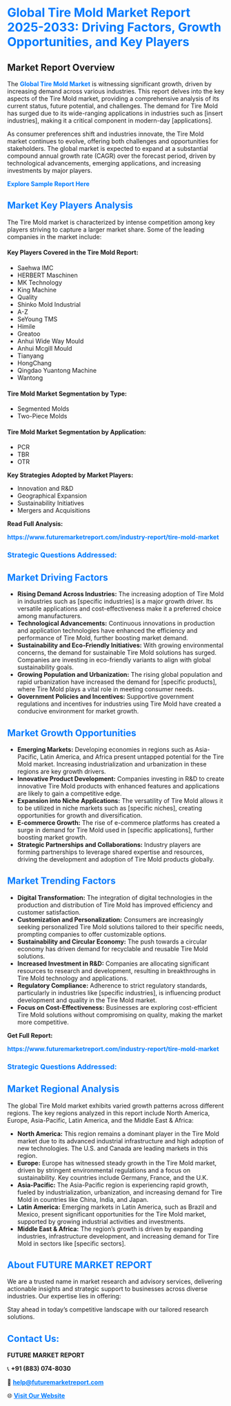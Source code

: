 <h1 style="color: #007BFF;">Global Tire Mold Market Report 2025-2033: Driving Factors, Growth Opportunities, and Key Players</h1>

<section id="overview">
<h2>Market Report Overview</h2>
<p>The <a href="https://www.futuremarketreport.com/industry-report/tire-mold-market" style="color: #007BFF; text-decoration: none;"><strong>Global Tire Mold Market</strong></a> is witnessing significant growth, driven by increasing demand across various industries. This report delves into the key aspects of the Tire Mold market, providing a comprehensive analysis of its current status, future potential, and challenges. The demand for Tire Mold has surged due to its wide-ranging applications in industries such as [insert industries], making it a critical component in modern-day [applications].</p>
<p>As consumer preferences shift and industries innovate, the Tire Mold market continues to evolve, offering both challenges and opportunities for stakeholders. The global market is expected to expand at a substantial compound annual growth rate (CAGR) over the forecast period, driven by technological advancements, emerging applications, and increasing investments by major players.</p>
</section>

<section id="overview">
<p><a href="https://www.futuremarketreport.com/request-sample/reportId=87912" style="color: #007BFF; text-decoration: none;"><strong>Explore Sample Report Here</strong></a></p>
</section>

<section id="key-players">
<h2 style="color: #007BFF;">Market Key Players Analysis</h2>
<p>The Tire Mold market is characterized by intense competition among key players striving to capture a larger market share. Some of the leading companies in the market include:</p>
<h4>Key Players Covered in the Tire Mold Report:</h4>
<ul><li>Saehwa IMC</li><li>HERBERT Maschinen</li><li>MK Technology</li><li>King Machine</li><li>Quality</li><li>Shinko Mold Industrial</li><li>A-Z</li><li>SeYoung TMS</li><li>Himile</li><li>Greatoo</li><li>Anhui Wide Way Mould</li><li>Anhui Mcgill Mould</li><li>Tianyang</li><li>HongChang</li><li>Qingdao Yuantong Machine</li><li>Wantong</li></ul>
<h4>Tire Mold Market Segmentation by Type:</h4>
<ul><li>Segmented Molds</li><li>Two-Piece Molds</li></ul>

<h4>Tire Mold Market Segmentation by Application:</h4>
<ul><li>PCR</li><li>TBR</li><li>OTR</li></ul>
<p><strong>Key Strategies Adopted by Market Players:</strong></p>
<ul>
<li>Innovation and R&D</li>
<li>Geographical Expansion</li>
<li>Sustainability Initiatives</li>
<li>Mergers and Acquisitions</li>
</ul>
</section>

<section>
<p><strong>Read Full Analysis: </strong></p><a href="https://www.futuremarketreport.com/industry-report/tire-mold-market" style="color: #007BFF; text-decoration: none;"><strong>https://www.futuremarketreport.com/industry-report/tire-mold-market</strong></a>
<h3 style="color: #007BFF;">Strategic Questions Addressed:</h3>
</section>

<section id="driving-factors">
<h2 style="color: #007BFF;">Market Driving Factors</h2>
<ul>
<li><strong>Rising Demand Across Industries:</strong> The increasing adoption of Tire Mold in industries such as [specific industries] is a major growth driver. Its versatile applications and cost-effectiveness make it a preferred choice among manufacturers.</li>
<li><strong>Technological Advancements:</strong> Continuous innovations in production and application technologies have enhanced the efficiency and performance of Tire Mold, further boosting market demand.</li>
<li><strong>Sustainability and Eco-Friendly Initiatives:</strong> With growing environmental concerns, the demand for sustainable Tire Mold solutions has surged. Companies are investing in eco-friendly variants to align with global sustainability goals.</li>
<li><strong>Growing Population and Urbanization:</strong> The rising global population and rapid urbanization have increased the demand for [specific products], where Tire Mold plays a vital role in meeting consumer needs.</li>
<li><strong>Government Policies and Incentives:</strong> Supportive government regulations and incentives for industries using Tire Mold have created a conducive environment for market growth.</li>
</ul>
</section>

<section id="growth-opportunities">
<h2 style="color: #007BFF;">Market Growth Opportunities</h2>
<ul>
<li><strong>Emerging Markets:</strong> Developing economies in regions such as Asia-Pacific, Latin America, and Africa present untapped potential for the Tire Mold market. Increasing industrialization and urbanization in these regions are key growth drivers.</li>
<li><strong>Innovative Product Development:</strong> Companies investing in R&D to create innovative Tire Mold products with enhanced features and applications are likely to gain a competitive edge.</li>
<li><strong>Expansion into Niche Applications:</strong> The versatility of Tire Mold allows it to be utilized in niche markets such as [specific niches], creating opportunities for growth and diversification.</li>
<li><strong>E-commerce Growth:</strong> The rise of e-commerce platforms has created a surge in demand for Tire Mold used in [specific applications], further boosting market growth.</li>
<li><strong>Strategic Partnerships and Collaborations:</strong> Industry players are forming partnerships to leverage shared expertise and resources, driving the development and adoption of Tire Mold products globally.</li>
</ul>
</section>

<section id="trending-factors">
<h2 style="color: #007BFF;">Market Trending Factors</h2>
<ul>
<li><strong>Digital Transformation:</strong> The integration of digital technologies in the production and distribution of Tire Mold has improved efficiency and customer satisfaction.</li>
<li><strong>Customization and Personalization:</strong> Consumers are increasingly seeking personalized Tire Mold solutions tailored to their specific needs, prompting companies to offer customizable options.</li>
<li><strong>Sustainability and Circular Economy:</strong> The push towards a circular economy has driven demand for recyclable and reusable Tire Mold solutions.</li>
<li><strong>Increased Investment in R&D:</strong> Companies are allocating significant resources to research and development, resulting in breakthroughs in Tire Mold technology and applications.</li>
<li><strong>Regulatory Compliance:</strong> Adherence to strict regulatory standards, particularly in industries like [specific industries], is influencing product development and quality in the Tire Mold market.</li>
<li><strong>Focus on Cost-Effectiveness:</strong> Businesses are exploring cost-efficient Tire Mold solutions without compromising on quality, making the market more competitive.</li>
</ul>
</section>

<section>
<p><strong>Get Full Report: </strong></p><a href="https://www.futuremarketreport.com/industry-report/tire-mold-market" style="color: #007BFF; text-decoration: none;"><strong>https://www.futuremarketreport.com/industry-report/tire-mold-market</strong></a>
<h3 style="color: #007BFF;">Strategic Questions Addressed:</h3>
</section>


<section id="regional-analysis">
<h2 style="color: #007BFF;">Market Regional Analysis</h2>
<p>The global Tire Mold market exhibits varied growth patterns across different regions. The key regions analyzed in this report include North America, Europe, Asia-Pacific, Latin America, and the Middle East & Africa:</p>
<ul>
<li><strong>North America:</strong> This region remains a dominant player in the Tire Mold market due to its advanced industrial infrastructure and high adoption of new technologies. The U.S. and Canada are leading markets in this region.</li>
<li><strong>Europe:</strong> Europe has witnessed steady growth in the Tire Mold market, driven by stringent environmental regulations and a focus on sustainability. Key countries include Germany, France, and the U.K.</li>
<li><strong>Asia-Pacific:</strong> The Asia-Pacific region is experiencing rapid growth, fueled by industrialization, urbanization, and increasing demand for Tire Mold in countries like China, India, and Japan.</li>
<li><strong>Latin America:</strong> Emerging markets in Latin America, such as Brazil and Mexico, present significant opportunities for the Tire Mold market, supported by growing industrial activities and investments.</li>
<li><strong>Middle East & Africa:</strong> The region’s growth is driven by expanding industries, infrastructure development, and increasing demand for Tire Mold in sectors like [specific sectors].</li>
</ul>
</section>

<footer>
<h2 style="color: #007BFF;">About FUTURE MARKET REPORT</h2>
<p>We are a trusted name in market research and advisory services, delivering actionable insights and strategic support to businesses across diverse industries. Our expertise lies in offering:</p>

<p>Stay ahead in today’s competitive landscape with our tailored research solutions.</p>

<h2 style="color: #007BFF;">Contact Us:</h2>
<p><strong>FUTURE MARKET REPORT</strong></p>
<p>📞 <strong>+91 (883) 074-8030</strong></p>
<p>📧 <strong><a href="mailto:help@futuremarketreport.com" style="color: #007BFF;">help@futuremarketreport.com</a></strong></p>
<p>🌐 <strong><a href="https://www.futuremarketreport.com/" style="color: #007BFF;">Visit Our Website</a></strong></p>
</footer>